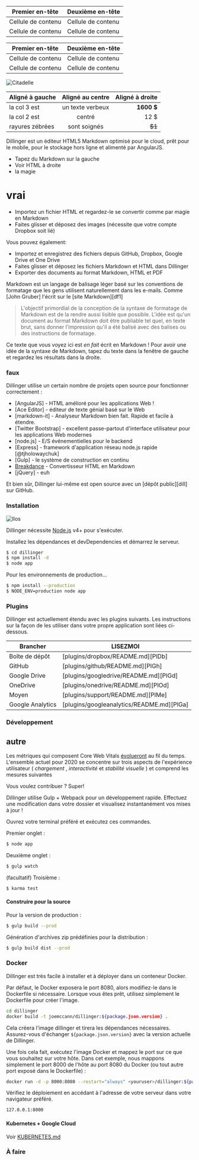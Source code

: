 Premier en-tête | Deuxième en-tête
--- | ---
Cellule de contenu | Cellule de contenu
Cellule de contenu | Cellule de contenu

Premier en-tête | Deuxième en-tête
--- | ---
Cellule de contenu | Cellule de contenu
Cellule de contenu | Cellule de contenu

![Citadelle](https://vignette.wikia.nocookie.net/masseffect/images/d/d7/MassEffect2Citadel.jpg/revision/latest?cb=20100721191415)

Aligné à gauche | Aligné au centre | Aligné à droite
:-- | :-: | --:
la col 3 est | un texte verbeux | **1600 $**
la col 2 est | centré | 12 $
rayures zébrées | sont soignés | ~~$1~~

Dillinger est un éditeur HTML5 Markdown optimisé pour le cloud, prêt pour le mobile, pour le stockage hors ligne et alimenté par AngularJS.

- Tapez du Markdown sur la gauche
- Voir HTML à droite
- la magie

# vrai

- Importez un fichier HTML et regardez-le se convertir comme par magie en Markdown
- Faites glisser et déposez des images (nécessite que votre compte Dropbox soit lié)

Vous pouvez également:

- Importez et enregistrez des fichiers depuis GitHub, Dropbox, Google Drive et One Drive
- Faites glisser et déposez les fichiers Markdown et HTML dans Dillinger
- Exporter des documents au format Markdown, HTML et PDF

Markdown est un langage de balisage léger basé sur les conventions de formatage que les gens utilisent naturellement dans les e-mails. Comme [John Gruber] l'écrit sur le [site Markdown][df1]

> L'objectif primordial de la conception de la syntaxe de formatage de Markdown est de la rendre aussi lisible que possible. L'idée est qu'un document au format Markdown doit être publiable tel quel, en texte brut, sans donner l'impression qu'il a été balisé avec des balises ou des instructions de formatage.

Ce texte que vous voyez ici est *en fait* écrit en Markdown ! Pour avoir une idée de la syntaxe de Markdown, tapez du texte dans la fenêtre de gauche et regardez les résultats dans la droite.

### faux

Dillinger utilise un certain nombre de projets open source pour fonctionner correctement :

- [AngularJS] - HTML amélioré pour les applications Web !
- [Ace Editor] - éditeur de texte génial basé sur le Web
- [markdown-it] - Analyseur Markdown bien fait. Rapide et facile à étendre.
- [Twitter Bootstrap] - excellent passe-partout d'interface utilisateur pour les applications Web modernes
- [node.js] - E/S événementielles pour le backend
- [Express] - framework d'application réseau node.js rapide [@tjholowaychuk]
- [Gulp] - le système de construction en continu
- [Breakdance](https://breakdance.github.io/breakdance/) - Convertisseur HTML en Markdown
- [jQuery] - euh

Et bien sûr, Dillinger lui-même est open source avec un [dépôt public][dill] sur GitHub.

### Installation

![Ilos](https://lh3.googleusercontent.com/proxy/DDV8a7sLIWurhJtW8Ego9bq-JlwpfFFoR0tkLJQKKYXEXoWHB6ZUP5jGKD2VcYt3z1QVsgcn6L3GoU1ns8m9fvi3U51GzddA70ZUMHgzHvjl4-i7YOJY9cShBPrfjUhMQhxaJ97WFBp612XmjMXVGypfGkiBarN4PWxhiHkiYYNW7HGbtTpOcyt9GQ4Q23C2noxLTWFXZMcQZhRpQA_qzu2n6_H6CPViBnhSHpEl4JZAPaGCSJqgZg)

Dillinger nécessite [Node.js](https://nodejs.org/) v4+ pour s'exécuter.

Installez les dépendances et devDependencies et démarrez le serveur.

```sh
$ cd dillinger
$ npm install -d
$ node app
```

Pour les environnements de production...

```sh
$ npm install --production
$ NODE_ENV=production node app
```

### Plugins

Dillinger est actuellement étendu avec les plugins suivants. Les instructions sur la façon de les utiliser dans votre propre application sont liées ci-dessous.

Brancher | LISEZMOI
--- | ---
Boîte de dépôt | [plugins/dropbox/README.md][PlDb]
GitHub | [plugins/github/README.md][PlGh]
Google Drive | [plugins/googledrive/README.md][PlGd]
OneDrive | [plugins/onedrive/README.md][PlOd]
Moyen | [plugins/support/README.md][PlMe]
Google Analytics | [plugins/googleanalytics/README.md][PlGa]

### Développement

## autre

Les métriques qui composent Core Web Vitals [évolueront](#evolving-web-vitals) au fil du temps. L'ensemble actuel pour 2020 se concentre sur trois aspects de l'expérience utilisateur ( *chargement* , *interactivité* et *stabilité visuelle* ) et comprend les mesures suivantes

Vous voulez contribuer ? Super!

Dillinger utilise Gulp + Webpack pour un développement rapide. Effectuez une modification dans votre dossier et visualisez instantanément vos mises à jour !

Ouvrez votre terminal préféré et exécutez ces commandes.

Premier onglet :

```sh
$ node app
```

Deuxième onglet :

```sh
$ gulp watch
```

(facultatif) Troisième :

```sh
$ karma test
```

#### Construire pour la source

Pour la version de production :

```sh
$ gulp build --prod
```

Génération d'archives zip prédéfinies pour la distribution :

```sh
$ gulp build dist --prod
```

### Docker

Dillinger est très facile à installer et à déployer dans un conteneur Docker.

Par défaut, le Docker exposera le port 8080, alors modifiez-le dans le Dockerfile si nécessaire. Lorsque vous êtes prêt, utilisez simplement le Dockerfile pour créer l'image.

```sh
cd dillinger
docker build -t joemccann/dillinger:${package.json.version} .
```

Cela créera l'image dillinger et tirera les dépendances nécessaires. Assurez-vous d'échanger `${package.json.version}` avec la version actuelle de Dillinger.

Une fois cela fait, exécutez l'image Docker et mappez le port sur ce que vous souhaitez sur votre hôte. Dans cet exemple, nous mappons simplement le port 8000 de l'hôte au port 8080 du Docker (ou tout autre port exposé dans le Dockerfile) :

```sh
docker run -d -p 8000:8080 --restart="always" <youruser>/dillinger:${package.json.version}
```

Vérifiez le déploiement en accédant à l'adresse de votre serveur dans votre navigateur préféré.

```sh
127.0.0.1:8000
```

#### Kubernetes + Google Cloud

Voir [KUBERNETES.md](https://github.com/joemccann/dillinger/blob/master/KUBERNETES.md)

### À faire
